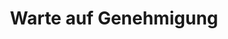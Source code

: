 ---
layout: default
title: Warte auf Genehmigung
parent: Einträge bearbeiten
grand_parent: Workflows
---